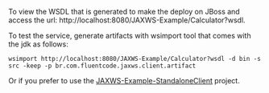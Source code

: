 To view the WSDL that is generated to make the deploy on JBoss and access the url: http://localhost:8080/JAXWS-Example/Calculator?wsdl.

To test the service, generate artifacts with wsimport tool that comes with the jdk as follows: 
    
    wsimport http://localhost:8080/JAXWS-Example/Calculator?wsdl -d bin -s src -keep -p br.com.fluentcode.jaxws.client.artifact

Or if you prefer to use the [JAXWS-Example-StandaloneClient](https://github.com/elton-oliveira/JAXWS-Example-StandaloneClient "JAXWS-Example-StandaloneClient") project.

